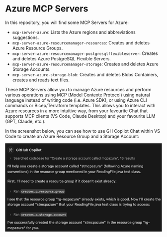 # Azure MCP Servers

In this repository, you will find some MCP Servers for Azure:

* `mcp-server-azure`: Lists the Azure regions and abbreviations suggestions.
* `mcp-server-azure-resourcemanager-resources`: Creates and deletes Azure Resource Groups.
* `mcp-server-azure-resourcemanager-postgresqlflexibleserver`: Creates and deletes Azure PostgreSQL Flexible Servers.
* `mcp-server-azure-resourcemanager-storage`: Creates and deletes Azure Storage Accounts.
* `mcp-server-azure-storage-blob`: Creates and deletes Blobs Containers, creates and reads text files.

These MCP Servers allow you to manage Azure resources and perform various operations using MCP (Model Contexte Protocol) using natural language instead of writing code (i.e. Azure SDK), or using Azure CLI commands or Bicep/Terraform templates.
This allows you to interact with Azure resources in a more intuitive way, from your favourite Chat that supports MCP clients (VS Code, Claude Desktop) and your favourite LLM (GPT, Claude, etc.).

In the screenshot below, you can see how to use GH Copilot Chat within VS Code to create an Azure Resource Group and a Storage Account:

![mcp.png](mcp.png)
